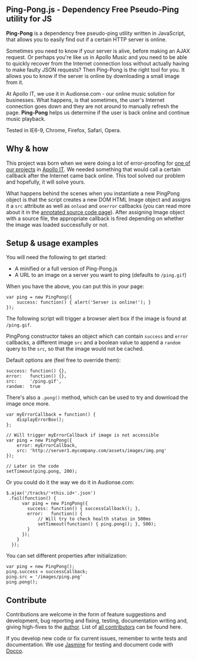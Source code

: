 Ping-Pong.js - Dependency Free Pseudo-Ping utility for JS
---------------------------------------------------------

**Ping-Pong** is a dependency free pseudo-ping utility written in JavaScript, that allows you to easily find out if a certain HTTP server is online.

Sometimes you need to know if your server is alive, before making an AJAX request. Or perhaps you're like us in Apollo Music and you need to be able to quickly recover from the Internet connection loss without actually having to make faulty JSON requests? Then Ping-Pong is the right tool for you. It allows you to know if the server is online by downloading a small image from it.

At Apollo IT, we use it in Audionse.com - our online music solution for businesses. What happens, is that sometimes, the user's Internet connection goes down and they are not around to manually refresh the page. **Ping-Pong** helps us determine if the user is back online and continue music playback.

Tested in IE6-9, Chrome, Firefox, Safari, Opera.



Why & how
---------

This project was born when we were doing a lot of error-proofing for [one of our projects](http://www.audionse.com/) in [Apollo IT](http://www.apollodev.it/). We needed something that would call a certain callback after the Internet came back online. This tool solved our problem and hopefully, it will solve yours.

What happens behind the scenes when you instantiate a new PingPong object is that the script creates a new DOM HTML Image object and assigns it a `src` attribute as well as `onload` and `onerror` callbacks (you can read more about it in the [annotated source code page](http://rkrv.github.com/pingpong/)). After assigning Image object with a source file, the appropriate callback is fired depending on whether the image was loaded successfully or not.



Setup & usage examples
----------------------

You will need the following to get started:

* A minified or a full version of Ping-Pong.js
* A URL to an image on a server you want to ping (defaults to `/ping.gif`)

When you have the above, you can put this in your page:

	var ping = new PingPong({
		success: function() { alert('Server is online!'); }
	});

The following script will trigger a browser alert box if the image is found at `/ping.gif`.

PingPong constructor takes an object which can contain `success` and `error` callbacks, a different image `src` and a boolean value to append a `random` query to the `src`, so that the image would not be cached.

Default options are (feel free to override them):

	success: function() {},
	error:   function() {},
	src:     '/ping.gif',
	random:  true

There's also a `.pong()` method, which can be used to try and download the image once more.
	
	var myErrorCallback = function() {
		displayErrorBox();
	};
	
	// Will trigger myErrorCallback if image is not accessible
	var ping = new PingPong({
		error: myErrorCallback,
		src: 'http://server1.mycompany.com/assets/images/img.png'
	});
	
	// Later in the code
	setTimeout(ping.pong, 200);

Or you could do it the way we do it in Audionse.com:

	$.ajax('/tracks/'+this.id+'.json')
	 .fail(function() {
          var ping = new PingPong({
            success: function() { successCallback(); },
            error:   function() {
            	// Will try to check health status in 500ms
            	setTimeout(function() { ping.pong(); }, 500);
            }
          });
        }
      });

You can set different properties after initialization:

	var ping = new PingPong();
	ping.success = successCallback;
	ping.src = '/images/ping.png'
	ping.pong();



Contribute
----------

Contributions are welcome in the form of feature suggestions and development, bug reporting and fixing, testing, documentation writing and, giving high-fives to the [author](http://www.twitter.com/rkrv). List of [all contributors](https://github.com/rkrv/pingpong/contributors) can be found here.

If you develop new code or fix current issues, remember to write tests and documentation. We use [Jasmine](http://pivotal.github.com/jasmine/) for testing and document code with [Docco](http://jashkenas.github.com/docco/).
